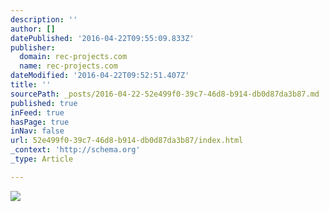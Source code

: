 ```yaml
---
description: ''
author: []
datePublished: '2016-04-22T09:55:09.833Z'
publisher:
  domain: rec-projects.com
  name: rec-projects.com
dateModified: '2016-04-22T09:52:51.407Z'
title: ''
sourcePath: _posts/2016-04-22-52e499f0-39c7-46d8-b914-db0d87da3b87.md
published: true
inFeed: true
hasPage: true
inNav: false
url: 52e499f0-39c7-46d8-b914-db0d87da3b87/index.html
_context: 'http://schema.org'
_type: Article

---
```

![](http://rec-projects.com/wp-content/uploads/2015/07/BrandKnew_logo_mk.jpg)
